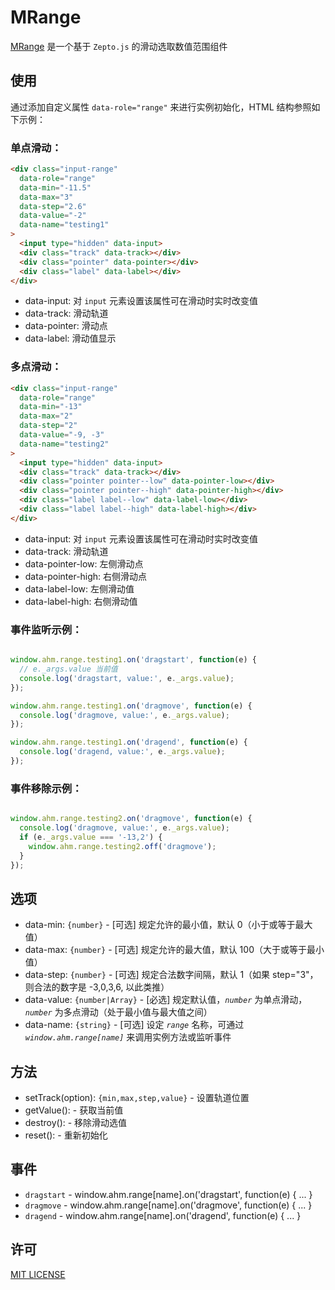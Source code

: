 # MRange
[MRange](https://github.com/xyyjk/MRange) 是一个基于 `Zepto.js` 的滑动选取数值范围组件

## 使用

通过添加自定义属性 `data-role="range"` 来进行实例初始化，HTML 结构参照如下示例：

### 单点滑动：

``` html
<div class="input-range"
  data-role="range"
  data-min="-11.5"
  data-max="3"
  data-step="2.6"
  data-value="-2"
  data-name="testing1"
>
  <input type="hidden" data-input>
  <div class="track" data-track></div>
  <div class="pointer" data-pointer></div>
  <div class="label" data-label></div>
</div>
```

- data-input: 对 `input` 元素设置该属性可在滑动时实时改变值
- data-track: 滑动轨道
- data-pointer: 滑动点
- data-label: 滑动值显示

### 多点滑动：

``` html
<div class="input-range"
  data-role="range"
  data-min="-13"
  data-max="2"
  data-step="2"
  data-value="-9, -3"
  data-name="testing2"
>
  <input type="hidden" data-input>
  <div class="track" data-track></div>
  <div class="pointer pointer--low" data-pointer-low></div>
  <div class="pointer pointer--high" data-pointer-high></div>
  <div class="label label--low" data-label-low></div>
  <div class="label label--high" data-label-high></div>
</div>
```

- data-input: 对 `input` 元素设置该属性可在滑动时实时改变值
- data-track: 滑动轨道
- data-pointer-low: 左侧滑动点
- data-pointer-high: 右侧滑动点
- data-label-low: 左侧滑动值
- data-label-high: 右侧滑动值

### 事件监听示例：

``` javascript

window.ahm.range.testing1.on('dragstart', function(e) {
  // e._args.value 当前值
  console.log('dragstart, value:', e._args.value);
});

window.ahm.range.testing1.on('dragmove', function(e) {
  console.log('dragmove, value:', e._args.value);
});

window.ahm.range.testing1.on('dragend', function(e) {
  console.log('dragend, value:', e._args.value);
});
```

### 事件移除示例：

``` javascript

window.ahm.range.testing2.on('dragmove', function(e) {
  console.log('dragmove, value:', e._args.value);
  if (e._args.value === '-13,2') {
    window.ahm.range.testing2.off('dragmove');
  }
});
```

## 选项

- data-min: `{number}` - [可选] 规定允许的最小值，默认 0（小于或等于最大值）
- data-max: `{number}` - [可选] 规定允许的最大值，默认 100（大于或等于最小值）
- data-step: `{number}` - [可选] 规定合法数字间隔，默认 1（如果 step="3"，则合法的数字是 -3,0,3,6, 以此类推）
- data-value: `{number|Array}` - [必选] 规定默认值，*`number`* 为单点滑动，*`number`* 为多点滑动（处于最小值与最大值之间）
- data-name: `{string}` - [可选] 设定 *`range`* 名称，可通过 *`window.ahm.range[name]`* 来调用实例方法或监听事件

## 方法

- setTrack(option): `{min,max,step,value}` - 设置轨道位置
- getValue(): - 获取当前值
- destroy(): - 移除滑动选值
- reset(): - 重新初始化

## 事件

- `dragstart` - window.ahm.range[name].on('dragstart', function(e) { ... }
- `dragmove` - window.ahm.range[name].on('dragmove', function(e) { ... }
- `dragend` - window.ahm.range[name].on('dragend', function(e) { ... }

## 许可

[MIT LICENSE](http://opensource.org/licenses/MIT)